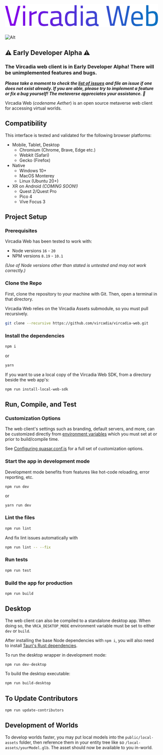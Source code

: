# ![Vircadia Web](https://raw.githubusercontent.com/vircadia/vircadia-assets/master/images/branding/vircadia_web_text_logo.svg)

![Alt](https://repobeats.axiom.co/api/embed/52cc737e78701f8a1302f7f9f3dd2fdaf8296f2d.svg "Repobeats analytics image")

## ⚠️ Early Developer Alpha ⚠️
### The Vircadia web client is in Early Developer Alpha! There will be unimplemented features and bugs.
***Please take a moment to check the [list of issues](https://github.com/vircadia/vircadia-web/issues) and file an issue if one does not exist already.
If you are able, please try to implement a feature or fix a bug yourself! The metaverse appreciates your assistance. 🙏***

Vircadia Web (*codename Aether*) is an open source metaverse web client for accessing virtual worlds.

## Compatibility

This interface is tested and validated for the following browser platforms:
* Mobile, Tablet, Desktop
    * Chromium (Chrome, Brave, Edge etc.)
    * Webkit (Safari)
    * Gecko (Firefox)
* Native
    * Windows 10+
    * MacOS Monterey
    * Linux (Ubuntu 20+)
* XR on Android *(COMING SOON!)*
    * Quest 2/Quest Pro
    * Pico 4
    * Vive Focus 3

## Project Setup

### Prerequisites

Vircadia Web has been tested to work with:

* Node versions `16` - `20`
* NPM versions `8.19` - `10.1`

*(Use of Node versions other than stated is untested and may not work correctly.)*

### Clone the Repo

First, clone the repository to your machine with Git. Then, open a terminal in that directory.

Vircadia Web relies on the Vircadia Assets submodule, so you must pull recursively.

```sh
git clone --recursive https://github.com/vircadia/vircadia-web.git
```

### Install the dependencies

```sh
npm i
```
or
```sh
yarn
```

If you want to use a local copy of the Vircadia Web SDK, from a directory beside the web app's:
```sh
npm run install-local-web-sdk
```

## Run, Compile, and Test

### Customization Options

The web client's settings such as branding, default servers, and more, can be customized directly from [environment variables](https://github.com/vircadia/vircadia-web/blob/master/quasar.conf.js#L131) which you must set at or prior to build/compile time.

See [Configuring quasar.conf.js](https://v2.quasar.dev/quasar-cli/quasar-conf-js) for a full set of customization options.

### Start the app in development mode

Development mode benefits from features like hot-code reloading, error reporting, etc.

```sh
npm run dev
```
or
```
yarn run dev
```

### Lint the files

```sh
npm run lint
```

And fix lint issues automatically with

```sh
npm run lint -- --fix
```

### Run tests

```sh
npm run test
```

### Build the app for production

```sh
npm run build
```

## Desktop

The web client can also be compiled to a standalone desktop app. When doing so, the `VRCA_DESKTOP_MODE` environment variable must be set to either `dev` or `build`.

After installing the base Node dependencies with `npm i`, you will also need to install [Tauri's Rust dependencies](https://tauri.app/v1/guides/getting-started/prerequisites).

To run the desktop wrapper in development mode:
```sh
npm run dev-desktop
```

To build the desktop executable:
```sh
npm run build-desktop
```

## To Update Contributors

```sh
npm run update-contributors
```

## Development of Worlds

To develop worlds faster, you may put local models into the `public/local-assets` folder, then reference them in your entity tree like so `/local-assets/yourModel.glb`. The asset should now be available to you in-world.
